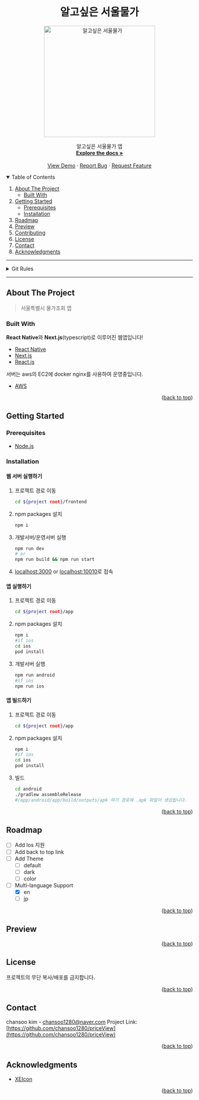 <div id="top"></div>

<h1 align="center">알고싶은 서울물가</h1>
<div align="center">
  <a href="https://github.com/chansoo1280/priceView">
    <img src="https://user-images.githubusercontent.com/62010067/144936941-baa1596e-5e49-4916-8c8e-113f06d679d9.png" alt="알고싶은 서울물가" width="300" height="300">
  </a>

  <p align="center">
    알고싶은 서울물가 앱
    <br />
    <a href="https://github.com/chansoo1280/priceView"><strong>Explore the docs »</strong></a>
    <br />
    <br />
    <a href="https://github.com/chansoo1280/priceView">View Demo</a>
    ·
    <a href="https://github.com/chansoo1280/priceView/issues">Report Bug</a>
    ·
    <a href="https://github.com/chansoo1280/priceView/issues">Request Feature</a>
  </p>
</div>

<details open="open">
  <summary>Table of Contents</summary>
  <ol>
    <li>
      <a href="#about-the-project">About The Project</a>
      <ul>
        <li><a href="#built-with">Built With</a></li>
      </ul>
    </li>
    <li>
      <a href="#getting-started">Getting Started</a>
      <ul>
        <li><a href="#prerequisites">Prerequisites</a></li>
        <li><a href="#installation">Installation</a></li>
      </ul>
    </li>
    <li><a href="#roadmap">Roadmap</a></li>
    <li><a href="#preview">Preview</a></li>
    <li><a href="#contributing">Contributing</a></li>
    <li><a href="#license">License</a></li>
    <li><a href="#contact">Contact</a></li>
    <li><a href="#acknowledgments">Acknowledgments</a></li>
  </ol>
</details>

---

<details>
<summary>Git Rules</summary>

1. branch
   - 상시 브랜치
     - master: 운영 코드
     - develop: 개발
   - 일시적인 브랜치
     - hotfix-#: 운영 코드에서 급한 수정
     - release-#: 출시 버전 준비
     - feature-#: 기능 개발
2. commit
   - Feat : 새로운 기능에 대한 커밋
   - Fix : build 빌드 관련 파일 수정에 대한 커밋
   - Build : 빌드 관련 파일 수정에 대한 커밋
   - Chore : 그 외 자잘한 수정에 대한 커밋(rlxk qusrud)
   - Ci : CI 관련 설정 수정에 대한 커밋
   - Docs : 문서 수정에 대한 커밋
   - Style : 코드 스타일 혹은 포맷 등에 관한 커밋
   - Refactor : 코드 리팩토링에 대한 커밋
   - Test : 테스트 코드 수정에 대한 커밋

</details>

---

## About The Project

> 서울특별시 물가조회 앱

### Built With

**React Native**와 **Next.js**(typescript)로 이루어진 웹앱입니다!

- [React Native](https://reactnative.dev/)
- [Next.js](https://nextjs.org/)
- [React.js](https://reactjs.org/)

서버는 aws의 EC2에 docker nginx를 사용하여 운영중입니다.

- [AWS](https://aws.amazon.com/ko/?nc2=h_lg)

<p align="right">(<a href="#top">back to top</a>)</p>

## Getting Started

### Prerequisites

- [Node.js](https://nodejs.org/ko/)

### Installation

#### 웹 서버 실행하기

1. 프로젝트 경로 이동
   ```sh
   cd ${project root}/frontend
   ```
2. npm packages 설치
   ```sh
   npm i
   ```
3. 개발서버/운영서버 실행
   ```sh
   npm run dev
   # or
   npm run build && npm run start
   ```
4. [localhost:3000](http://localhost:3000/) or [localhost:10010](http://localhost:10010/)로 접속

#### 앱 실행하기

1. 프로젝트 경로 이동
   ```sh
   cd ${project root}/app
   ```
2. npm packages 설치
   ```sh
   npm i
   #if ios
   cd ios
   pod install
   ```
3. 개발서버 실행
   ```sh
   npm run android
   #if ios
   npm run ios
   ```

#### 앱 빌드하기

1. 프로젝트 경로 이동
   ```sh
   cd ${project root}/app
   ```
2. npm packages 설치
   ```sh
   npm i
   #if ios
   cd ios
   pod install
   ```
3. 빌드
   ```sh
   cd android
   ./gradlew assembleRelease
   #/app/android/app/build/outputs/apk 여기 경로에 .apk 파일이 생성됩니다.
   ```

<p align="right">(<a href="#top">back to top</a>)</p>

## Roadmap

- [ ] Add Ios 지원
- [ ] Add back to top link
- [ ] Add Theme
  - [ ] default
  - [ ] dark
  - [ ] color
- [ ] Multi-language Support
  - [x] en
  - [ ] jp

<p align="right">(<a href="#top">back to top</a>)</p>

## Preview

<p align="right">(<a href="#top">back to top</a>)</p>

## License

프로젝트의 무단 복사/배포를 금지합니다.

<p align="right">(<a href="#top">back to top</a>)</p>

## Contact

chansoo kim - chansoo1280@naver.com
Project Link: [https://github.com/chansoo1280/priceView](https://github.com/chansoo1280/priceView)

<p align="right">(<a href="#top">back to top</a>)</p>

## Acknowledgments

- [XEIcon](https://xpressengine.github.io/XEIcon/)

<p align="right">(<a href="#top">back to top</a>)</p>

